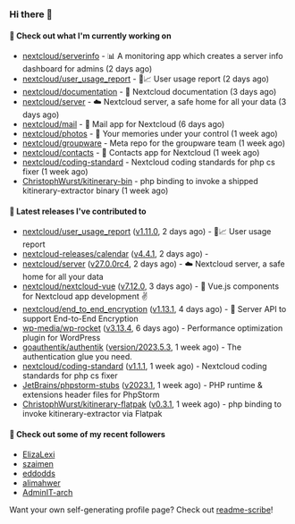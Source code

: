 ### Hi there 👋

#### 👷 Check out what I'm currently working on

- [nextcloud/serverinfo](https://github.com/nextcloud/serverinfo) - 📊 A monitoring app which creates a server info dashboard for admins (2 days ago)
- [nextcloud/user_usage_report](https://github.com/nextcloud/user_usage_report) - 👱📈 User usage report (2 days ago)
- [nextcloud/documentation](https://github.com/nextcloud/documentation) - 📘 Nextcloud documentation (3 days ago)
- [nextcloud/server](https://github.com/nextcloud/server) - ☁️ Nextcloud server, a safe home for all your data (3 days ago)
- [nextcloud/mail](https://github.com/nextcloud/mail) - 💌 Mail app for Nextcloud (6 days ago)
- [nextcloud/photos](https://github.com/nextcloud/photos) - 📸 Your memories under your control (1 week ago)
- [nextcloud/groupware](https://github.com/nextcloud/groupware) - Meta repo for the groupware team (1 week ago)
- [nextcloud/contacts](https://github.com/nextcloud/contacts) - 📇 Contacts app for Nextcloud (1 week ago)
- [nextcloud/coding-standard](https://github.com/nextcloud/coding-standard) - Nextcloud coding standards for php cs fixer (1 week ago)
- [ChristophWurst/kitinerary-bin](https://github.com/ChristophWurst/kitinerary-bin) - php binding to invoke a shipped kitinerary-extractor binary (1 week ago)

#### 🔭 Latest releases I've contributed to

- [nextcloud/user_usage_report](https://github.com/nextcloud/user_usage_report) ([v1.11.0](https://github.com/nextcloud/user_usage_report/releases/tag/v1.11.0), 2 days ago) - 👱📈 User usage report
- [nextcloud-releases/calendar](https://github.com/nextcloud-releases/calendar) ([v4.4.1](https://github.com/nextcloud-releases/calendar/releases/tag/v4.4.1), 2 days ago) - 
- [nextcloud/server](https://github.com/nextcloud/server) ([v27.0.0rc4](https://github.com/nextcloud/server/releases/tag/v27.0.0rc4), 2 days ago) - ☁️ Nextcloud server, a safe home for all your data
- [nextcloud/nextcloud-vue](https://github.com/nextcloud/nextcloud-vue) ([v7.12.0](https://github.com/nextcloud/nextcloud-vue/releases/tag/v7.12.0), 3 days ago) - 🍱 Vue.js components for Nextcloud app development  ✌
- [nextcloud/end_to_end_encryption](https://github.com/nextcloud/end_to_end_encryption) ([v1.13.1](https://github.com/nextcloud/end_to_end_encryption/releases/tag/v1.13.1), 4 days ago) - :closed_lock_with_key: Server API to support End-to-End Encryption
- [wp-media/wp-rocket](https://github.com/wp-media/wp-rocket) ([v3.13.4](https://github.com/wp-media/wp-rocket/releases/tag/v3.13.4), 6 days ago) - Performance optimization plugin for WordPress
- [goauthentik/authentik](https://github.com/goauthentik/authentik) ([version/2023.5.3](https://github.com/goauthentik/authentik/releases/tag/version/2023.5.3), 1 week ago) - The authentication glue you need.
- [nextcloud/coding-standard](https://github.com/nextcloud/coding-standard) ([v1.1.1](https://github.com/nextcloud/coding-standard/releases/tag/v1.1.1), 1 week ago) - Nextcloud coding standards for php cs fixer
- [JetBrains/phpstorm-stubs](https://github.com/JetBrains/phpstorm-stubs) ([v2023.1](https://github.com/JetBrains/phpstorm-stubs/releases/tag/v2023.1), 1 week ago) - PHP runtime &amp; extensions header files for PhpStorm
- [ChristophWurst/kitinerary-flatpak](https://github.com/ChristophWurst/kitinerary-flatpak) ([v0.3.1](https://github.com/ChristophWurst/kitinerary-flatpak/releases/tag/v0.3.1), 1 week ago) - php binding to invoke kitinerary-extractor via Flatpak

#### 👯 Check out some of my recent followers

- [ElizaLexi](https://github.com/ElizaLexi)
- [szaimen](https://github.com/szaimen)
- [eddodds](https://github.com/eddodds)
- [alimahwer](https://github.com/alimahwer)
- [AdminIT-arch](https://github.com/AdminIT-arch)

Want your own self-generating profile page? Check out [readme-scribe](https://github.com/muesli/readme-scribe)!
